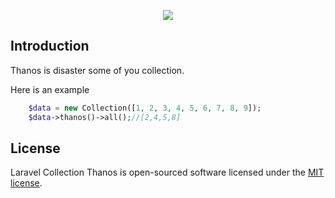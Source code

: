 <p align="center"><img src="https://user-images.githubusercontent.com/10599196/62409693-d8bd5080-b5e3-11e9-917c-62fadc44652a.png"></p>

## Introduction

Thanos is disaster some of you collection. 

Here is an example

```php
    $data = new Collection([1, 2, 3, 4, 5, 6, 7, 8, 9]);
    $data->thanos()->all();//[2,4,5,8]
```

## License

Laravel Collection Thanos is open-sourced software licensed under the [MIT license](https://opensource.org/licenses/MIT).
